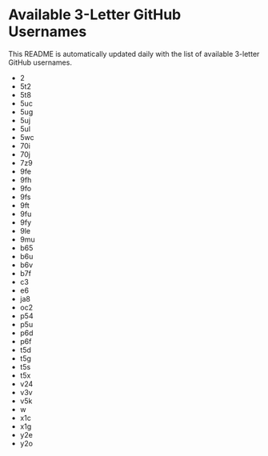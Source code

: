 # Available 3-Letter GitHub Usernames

This README is automatically updated daily with the list of available 3-letter GitHub usernames.

- 2
- 5t2
- 5t8
- 5uc
- 5ug
- 5uj
- 5ul
- 5wc
- 70i
- 70j
- 7z9
- 9fe
- 9fh
- 9fo
- 9fs
- 9ft
- 9fu
- 9fy
- 9le
- 9mu
- b65
- b6u
- b6v
- b7f
- c3
- e6
- ja8
- oc2
- p54
- p5u
- p6d
- p6f
- t5d
- t5g
- t5s
- t5x
- v24
- v3v
- v5k
- w
- x1c
- x1g
- y2e
- y2o
